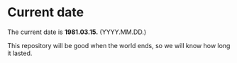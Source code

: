 # Current date

The current date is **1981.03.15.** (YYYY.MM.DD.)

This repository will be good when the world ends, so we will know how long it lasted.